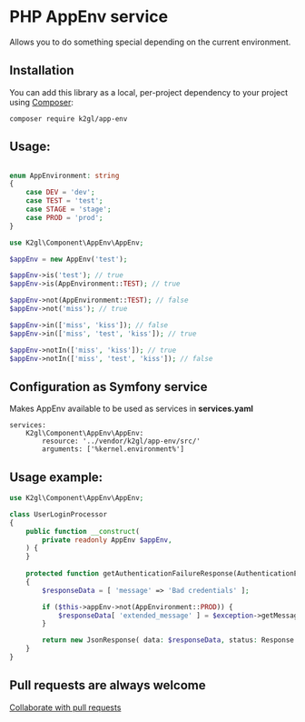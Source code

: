 # PHP AppEnv service

Allows you to do something special depending on the current environment.

## Installation

You can add this library as a local, per-project dependency to your project using [Composer](https://getcomposer.org/):

```
composer require k2gl/app-env
```

## Usage:

```php

enum AppEnvironment: string
{
    case DEV = 'dev';
    case TEST = 'test';
    case STAGE = 'stage';
    case PROD = 'prod';
}

use K2gl\Component\AppEnv\AppEnv;

$appEnv = new AppEnv('test');

$appEnv->is('test'); // true
$appEnv->is(AppEnvironment::TEST); // true

$appEnv->not(AppEnvironment::TEST); // false
$appEnv->not('miss'); // true

$appEnv->in(['miss', 'kiss']); // false
$appEnv->in(['miss', 'test', 'kiss']); // true

$appEnv->notIn(['miss', 'kiss']); // true
$appEnv->notIn(['miss', 'test', 'kiss']); // false
```

## Configuration as Symfony service

Makes AppEnv available to be used as services in **services.yaml**

```
services:
    K2gl\Component\AppEnv\AppEnv:
        resource: '../vendor/k2gl/app-env/src/'
        arguments: ['%kernel.environment%']
```

## Usage example:

```php
use K2gl\Component\AppEnv\AppEnv;

class UserLoginProcessor
{
    public function __construct(
        private readonly AppEnv $appEnv,
    ) {
    }
    
    protected function getAuthenticationFailureResponse(AuthenticationException $exception): JsonResponse
    {
        $responseData = [ 'message' => 'Bad credentials' ];

        if ($this->appEnv->not(AppEnvironment::PROD)) {             
            $responseData[ 'extended_message' ] = $exception->getMessage();
        }

        return new JsonResponse( data: $responseData, status: Response::HTTP_UNAUTHORIZED );
    }    
}
```

## Pull requests are always welcome
[Collaborate with pull requests](https://docs.github.com/en/pull-requests/collaborating-with-pull-requests/proposing-changes-to-your-work-with-pull-requests/creating-a-pull-request)

